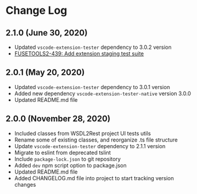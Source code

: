 # Change Log

## 2.1.0 (June 30, 2020)
- Updated `vscode-extension-tester` dependency to 3.0.2 version
- [FUSETOOLS2-439: Add extension staging test suite](https://issues.redhat.com/browse/FUSETOOLS2-439)

## 2.0.1 (May 20, 2020)
- Updated `vscode-extension-tester` dependency to 3.0.1 version
- Added new dependency `vscode-extension-tester-native` version 3.0.0
- Updated README.md file

## 2.0.0 (November 28, 2020)
- Included classes from WSDL2Rest project UI tests utils
- Rename some of existing classes, and reorganize .ts file structure
- Update `vscode-extension-tester` dependency to 2.1.1 version
- Migrate to eslint from deprecated tslint
- Include `package-lock.json` to git repository
- Added `dev` npm script option to package.json
- Updated README.md file
- Added CHANGELOG.md file into project to start tracking version changes